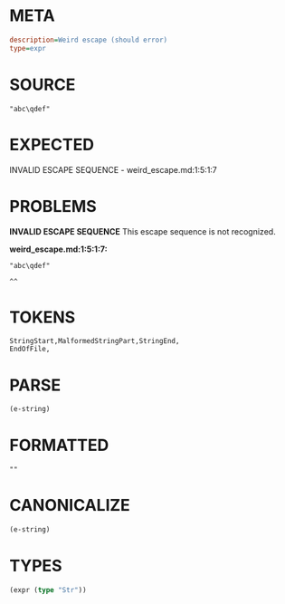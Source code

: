# META
~~~ini
description=Weird escape (should error)
type=expr
~~~
# SOURCE
~~~roc
"abc\qdef"
~~~
# EXPECTED
INVALID ESCAPE SEQUENCE - weird_escape.md:1:5:1:7
# PROBLEMS
**INVALID ESCAPE SEQUENCE**
This escape sequence is not recognized.

**weird_escape.md:1:5:1:7:**
```roc
"abc\qdef"
```
    ^^


# TOKENS
~~~zig
StringStart,MalformedStringPart,StringEnd,
EndOfFile,
~~~
# PARSE
~~~clojure
(e-string)
~~~
# FORMATTED
~~~roc
""
~~~
# CANONICALIZE
~~~clojure
(e-string)
~~~
# TYPES
~~~clojure
(expr (type "Str"))
~~~
